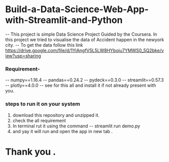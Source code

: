 # Build-a-Data-Science-Web-App-with-Streamlit-and-Python

  -- This project is simple Data Science Project Guided by the Coursera. In this project we tried to visualise the data of Accident happen in the newyork city.
  -- To get the data follow this link https://drive.google.com/file/d/1YiAngfV5L5LW8HYboiu7YMWS0_5Q2bke/view?usp=sharing 

### Requirement-
   --  numpy==1.16.4
   --  pandas==0.24.2
   --  pydeck==0.3.0
   --  streamlit==0.57.3
   --  plotly==4.0.0
   --  see for this all and install it if not already present with you.


### steps to run it on your system
  1. download this repository and unzipped it.
  2. check the all requirement 
  3. In terminal rut it using the command  -- streamlit run demo.py
  4. and yay it will run and open the app in new tab .
  
  

# Thank you .
